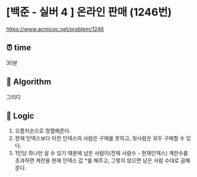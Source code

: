 # [백준 - 실버 4 ] 온라인 판매 (1246번)

https://www.acmicpc.net/problem/1246

## ⏰ **time**

30분

## :pushpin: **Algorithm**

그리디

## :round_pushpin: **Logic**

1. 오름차순으로 정렬해준다.
2. 현재 인덱스보다 이전 인덱스의 사람은 구매를 못하고, 뒷사람은 모두 구매할 수 있다.
3. 1인당 하나만 살 수 있기 때문에 남은 사람이(전체 사람수 - 현재인덱스) 계란수를 초과하면 계란을 현재 인덱스 값 \*를 해주고, 그렇지 않으면 남은 사람 수대로 곱해준다.
